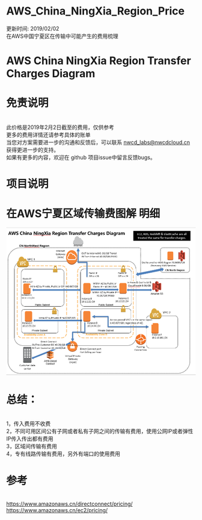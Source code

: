 # AWS_China_NingXia_Region_Price

更新时间: 2019/02/02
<br>
在AWS中国宁夏区在传输中可能产生的费用梳理

# AWS China NingXia Region Transfer Charges Diagram

# 免责说明
<br>此价格是2019年2月2日截至的费用，仅供参考
<br>更多的费用详情还请参考具体的账单
<br>当您对方案需要进一步的沟通和反馈后，可以联系 nwcd_labs@nwcdcloud.cn 获得更进一步的支持。
<br>如果有更多的内容，欢迎在 github 项目issue中留言反馈bugs。

# 项目说明


# 在AWS宁夏区域传输费图解 明细
<img src="https://github.com/Anniegaosuzhen/aws_region_price/blob/master/%E5%AE%81%E5%A4%8F%E6%B5%81%E9%87%8F%E8%B4%B9%E7%94%A820190202.png" />

# 总结：
 <br>1，传入费用不收费 
 <br>2，不同可用区间公有子网或者私有子网之间的传输有费用，使用公网IP或者弹性IP传入传出都有费用
 <br>3，区域间传输有费用
 <br>4，专有线路传输有费用，另外有端口的使用费用

# 参考
<br>https://www.amazonaws.cn/directconnect/pricing/
<br>https://www.amazonaws.cn/ec2/pricing/
